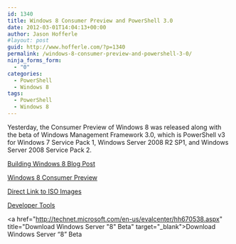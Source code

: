 ```yaml
---
id: 1340
title: Windows 8 Consumer Preview and PowerShell 3.0
date: 2012-03-01T14:04:13+00:00
author: Jason Hofferle
#layout: post
guid: http://www.hofferle.com/?p=1340
permalink: /windows-8-consumer-preview-and-powershell-3-0/
ninja_forms_form:
  - "0"
categories:
  - PowerShell
  - Windows 8
tags:
  - PowerShell
  - Windows 8
---
```

Yesterday, the Consumer Preview of Windows 8 was released along with the beta of Windows Management Framework 3.0, which is PowerShell v3 for Windows 7 Service Pack 1, Windows Server 2008 R2 SP1, and Windows Server 2008 Service Pack 2.

<a href="https://blogs.msdn.microsoft.com/b8/2012/02/29/welcome-to-windows-8-the-consumer-preview/" title="Building Windows 8 Blog Post" target="_blank">Building Windows 8 Blog Post</a>

<a href="http://preview.windows.com" title="Windows 8 Consumer Preview" target="_blank">Windows 8 Consumer Preview</a>

<a href="https://www.microsoft.com/en-us/software-download/windows8ISO" title="Direct Link to ISO Images" target="_blank">Direct Link to ISO Images</a>

<a href="https://developer.microsoft.com/en-us/windows" title="Developer Tools" target="_blank">Developer Tools</a>

<a href="http://technet.microsoft.com/en-us/evalcenter/hh670538.aspx" title="Download Windows Server "8" Beta" target="_blank">Download Windows Server &#8220;8&#8221; Beta</a>